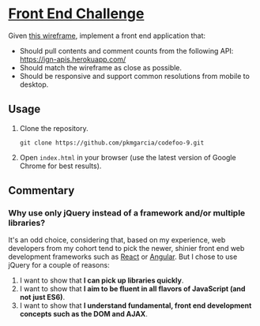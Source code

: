 # [Front End Challenge](https://ign.com/code-foo/2019)
Given [this wireframe](https://s3.amazonaws.com/o.www.ign.com/code-foo/2019/static/img/front-end.gif), implement a front end application that:

- Should pull contents and comment counts from the following API: https://ign-apis.herokuapp.com/
- Should match the wireframe as close as possible.
- Should be responsive and support common resolutions from mobile to desktop.


## Usage

1. Clone the repository.

   `git clone https://github.com/pkmgarcia/codefoo-9.git`

2. Open `index.html` in your browser (use the latest version of Google Chrome for best results).

## Commentary

### Why use only jQuery instead of a framework and/or multiple libraries?

It's an odd choice, considering that, based on my experience, web developers from my cohort tend to pick the newer, shinier front end web development frameworks such as [React](https://reactjs.org) or [Angular](https://angular.io). But I chose to use jQuery for a couple of reasons:

1. I want to show that **I can pick up libraries quickly**.
2. I want to show that **I aim to be fluent in all flavors of JavaScript (and not just ES6)**.
3. I want to show that **I understand fundamental, front end development concepts such as the DOM and AJAX**.

